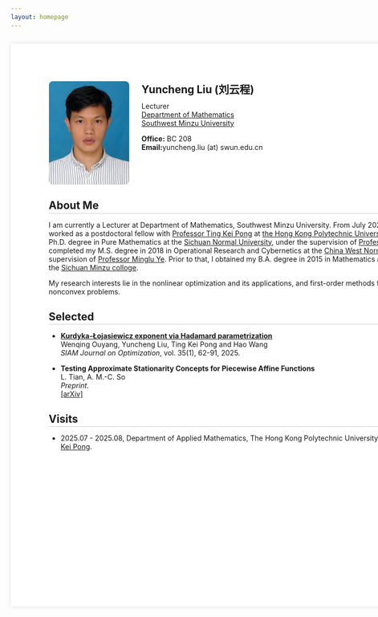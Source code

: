 ```yaml
---
layout: homepage
---
```


<!-- 
  This style block defines the A4 page effect and the title styling.
-->
<style>
  /* Define the styles for our A4 page container */
  .a4-page {
    width: 26cm;
    min-height: 29.7cm;
    padding: 2cm;
    margin: 2em auto; 
    background: white;
    box-shadow: 0 0 10px rgba(0, 0, 0, 0.1);
    box-sizing: border-box; 
  }

  /* NEW: Style for all h2 titles inside the A4 page */
  .a4-page h2 {
    /* Creates the line directly under the text */
    border-bottom: 1px solid #ccc; 
    
    /* Adds a little space between the text and the line */
    padding-bottom: 0.1em;
    
    /* Adjusts the space below the line and the content that follows */
    margin-bottom: 0.5em; 
  }

  /* Responsive design for small screens */
  @media screen and (max-width: 21cm) {
    .a4-page {
      width: 100%;
      min-height: auto;
      margin: 0;
      box-shadow: none;
      padding: 1.5em 1em;
    }
  }
</style>

<!-- 
  This div wraps all content and applies the .a4-page style.
  The `markdown="1"` attribute is CRITICAL for rendering Markdown inside the div.
-->
<div class="a4-page" markdown="1">

<!-- Profile Section (this part is already HTML, so it works fine) -->
<div style="display: flex; align-items: flex-start; margin-bottom: 2em;">
  <img src="lyc.jpg" alt="Yuncheng Liu" style="width: 160px; margin-right: 25px; border-radius: 8px;">
  <div style="flex-grow: 1;">
    <h2 style="margin-top: 0; border-bottom: none; padding-bottom: 0;">Yuncheng Liu (刘云程)</h2>
    <p style="margin: 0.5em 0;">
      Lecturer<br>
      <a href="https://sxxy.swun.edu.cn/">Department of Mathematics</a><br>
      <a href="https://www.swun.edu.cn/">Southwest Minzu University</a>
    </p>
    <p style="margin: 1em 0;">
      <strong>Office:</strong> BC 208<br>
      <strong>Email:</strong>yuncheng.liu (at) swun.edu.cn
    </p>
  </div>
</div>


## About Me

I am currently a Lecturer at Department of Mathematics, Southwest Minzu University. From July 2023 to August 2024, I worked as a postdoctoral fellow with [Professor Ting Kei Pong](https://www.polyu.edu.hk/ama/profile/pong/) at [the Hong Kong Polytechnic University](https://www.polyu.edu.hk/). In 2021, I obtained my Ph.D. degree in Pure Mathematics at the [Sichuan Normal University](https://www.sicnu.edu.cn/), under the supervision of [Professor Fuquan Xia](http://139.155.71.72:81/HomePage.aspx?ID=14). I completed my M.S. degree in 2018 in Operational Research and Cybernetics at the [China West Normal University](https://www.cwnu.edu.cn/), under the supervision of [Professor Minglu Ye](). Prior to that, I obtained my B.A. degree in 2015 in Mathematics and Applied Mathematic at the [Sichuan Minzu colloge](https://www.scun.edu.cn/).

My research interests lie in the nonlinear optimization and its applications, and first-order methods for large-scale convex or nonconvex problems.

## Selected 

- [**Kurdyka-Łojasiewicz exponent via Hadamard parametrization**](https://epubs.siam.org/doi/10.1137/24M1636186) \
   Wenqing Ouyang, Yuncheng Liu, Ting Kei Pong and Hao Wang \
  *SIAM Journal on Optimization*, vol. 35(1), 62-91, 2025.

- **Testing Approximate Stationarity Concepts for Piecewise Affine Functions** \
  L. Tian, A. M.-C. So \
  *Preprint.* \
  [[arXiv]](URL_TO_ARXIV_PAPER_2)

## Visits
- 2025.07 - 2025.08, Department of Applied Mathematics, The Hong Kong Polytechnic University, hosted by [Professor Ting Kei Pong](https://www.polyu.edu.hk/ama/profile/pong/).
  

</div> <!-- This closes the .a4-page wrapper -->
